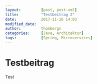 ```yaml
---
layout:         [post, post-xml]              
title:          "Testbeitrag 2"
date:           2017-11-16 14:03
modified_date: 
author:         thombergs 
categories:     [Java, Architektur]
tags:           [Spring, Microservices]
---
```

# Testbeitrag
Test 
